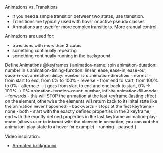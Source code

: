 Animations vs. Transitions
- if you need a simple transition between two states, use transition. 
- Transitions are typically used with hover or active pseudo classes.
- Animations are used for more complex transitions. More granual control.

Animations are used for:
- transitions with more than 2 states
- something continually repeating
- something continually running in the background

Define Animations
@keyframes <animation-name> {
    animation-name: spin
    animation-duration: number in s
    animation-timing-function: linear, ease, ease-in, ease-out, ease-in-out
    animation-delay: number is s
    animation-direction: 
        - normal - from start to end, from 0% to 100%
        - reverse - from end to start, from 100% to 0%
        - alternate - it goes from start to end and end back to start, 0% -> 100% -> 0%
    animation-iteration-count: number, infinite
    animation-fill-mode: 
        - forwards - this will STOP the animation at the last keyframe (lasting effect on the element, otherwise the elements will return back to its inital state like the animation never happened)
        - backwards - stops at the first keyframe
        - none
        - both - start with the exactly defined properties in the 0 keyframe, end with the exactly defined properties in the last keyframe
    animation-play-state: (allows user to interact with the element in animation, you can add the animation-play-state to a hover for example)
        - running 
        - paused
}

Video inspiration:
- [Animated background](https://youtu.be/qx7pSLjLNQA?si=0-YhZMUUCrCqPU5U)